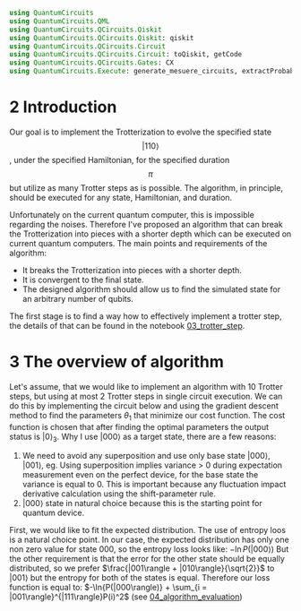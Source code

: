 

```julia
using QuantumCircuits
using QuantumCircuits.QML
using QuantumCircuits.QCircuits.Qiskit
using QuantumCircuits.QCircuits.Qiskit: qiskit
using QuantumCircuits.QCircuits.Circuit
using QuantumCircuits.QCircuits.Circuit: toQiskit, getCode
using QuantumCircuits.QCircuits.Gates: CX
using QuantumCircuits.Execute: generate_mesuere_circuits, extractProbability, correctMeasures
```

# 2 Introduction

Our goal is to implement the Trotterization to evolve the specified state $$|110\rangle$$, under the specified Hamiltonian, for the specified duration $$\pi$$ but utilize as many Trotter steps as is possible. The algorithm, in principle, should be executed for any state, Hamiltonian, and duration.

Unfortunately on the current quantum computer, this is impossible regarding the noises. Therefore I've proposed an algorithm that can break the Trotterization into pieces with a shorter depth which can be executed on current quantum computers. The main points and requirements of the algorithm:
- It breaks the Trotterization into pieces with a shorter depth.
- It is convergent to the final state.
- The designed algorithm should allow us to find the simulated state for an arbitrary number of qubits.

The first stage is to find a way how to effectively implement a trotter step, the details of that can be found in the notebook [03_trotter_step](03_trotter_step.ipynb). 

# 3 The overview of algorithm

Let's assume, that we would like to implement an algorithm with 10 Trotter steps, but using at most 2 Trotter steps in single circuit execution. We can do this by implementing the circuit below and using the gradient descent method to find the parameters $\theta_1$ that minimize our cost function. The cost function is chosen that after finding the optimal parameters the output status is $|0\rangle_3$.
Why I use $|000\rangle$ as a target state, there are a few reasons:
1. We need to avoid any superposition and use only base state $|000\rangle$, $|001\rangle$, eg. Using superposition implies variance > 0 during expectation measurement even on the perfect device, for the base state the variance is equal to 0. This is important because any fluctuation impact derivative calculation using the shift-parameter rule.
1. $|000\rangle$ state in natural choice because this is the starting point for quantum device.

First, we would like to fit the expected distribution. The use of entropy loos is a natural choice point. In our case, the expected distribution has only one non zero value for state 000, so the entropy loss looks like: $-\ln{P(|000\rangle)}$ But the other requirement is that the error for the other state should be equally distributed, so we prefer $\frac{|001\rangle + |010\rangle}{\sqrt{2}}$ to $|001\rangle$ but the entropy for both of the states is equal. Therefore our loss function is equal to: $-\ln{P(|000\rangle)} + \sum_{i = |001\rangle}^{|111\rangle}P(i)^2$ (see [04_algorithm_evaluation](04_algorithm_evaluation.ipynb))
